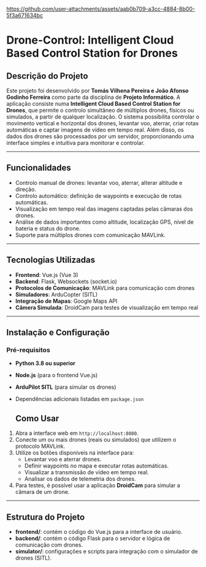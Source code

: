 

https://github.com/user-attachments/assets/aab0b709-a3cc-4884-8b00-5f3a671634bc

# Drone-Control: Intelligent Cloud Based Control Station for Drones

## Descrição do Projeto

Este projeto foi desenvolvido por **Tomás Vilhena Pereira e João Afonso Godinho Ferreira** como parte da disciplina de **Projeto Informático**. A aplicação consiste numa **Intelligent Cloud Based Control Station for Drones**, que permite o controlo simultâneo de múltiplos drones, físicos ou simulados, a partir de qualquer localização. O sistema possibilita controlar o movimento vertical e horizontal dos drones, levantar voo, aterrar, criar rotas automáticas e captar imagens de vídeo em tempo real. Além disso, os dados dos drones são processados por um servidor, proporcionando uma interface simples e intuitiva para monitorar e controlar.

---

## Funcionalidades

- Controlo manual de drones: levantar voo, aterrar, alterar altitude e direção.
- Controlo automático: definição de waypoints e execução de rotas automáticas.
- Visualização em tempo real das imagens captadas pelas câmaras dos drones.
- Análise de dados importantes como altitude, localização GPS, nível de bateria e status do drone.
- Suporte para múltiplos drones com comunicação MAVLink.

---

## Tecnologias Utilizadas

- **Frontend**: Vue.js (Vue 3)
- **Backend**: Flask, Websockets (socket.io)
- **Protocolos de Comunicação**: MAVLink para comunicação com drones
- **Simuladores**: ArduCopter (SITL)
- **Integração de Mapas**: Google Maps API
- **Câmera Simulada**: DroidCam para testes de visualização em tempo real

---

## Instalação e Configuração

### Pré-requisitos

- **Python 3.8 ou superior**
- **Node.js** (para o frontend Vue.js)
- **ArduPilot SITL** (para simular os drones)
- Dependências adicionais listadas em `package.json`

  ## Como Usar

1. Abra a interface web em `http://localhost:8080`.
2. Conecte um ou mais drones (reais ou simulados) que utilizem o protocolo MAVLink.
3. Utilize os botões disponíveis na interface para:
   - Levantar voo e aterrar drones.
   - Definir waypoints no mapa e executar rotas automáticas.
   - Visualizar a transmissão de vídeo em tempo real.
   - Analisar os dados de telemetria dos drones.
4. Para testes, é possível usar a aplicação **DroidCam** para simular a câmara de um drone.

---

## Estrutura do Projeto

- **frontend/**: contém o código do Vue.js para a interface de usuário.
- **backend/**: contém o código Flask para o servidor e lógica de comunicação com drones.
- **simulator/**: configurações e scripts para integração com o simulador de drones (SITL).


